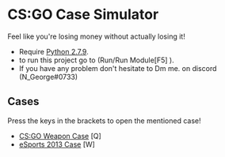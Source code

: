 # CS:GO Case Simulator

Feel like you're losing money without actually losing it!

- Require [Python 2.7.9](https://www.python.org/downloads/windows/).
- to run this project go to (Run/Run Module[F5] ).
- If you have any problem don't hesitate to Dm me. on discord (N_George#0733)


## Cases

Press the keys in the brackets to open the mentioned case!

- [CS:GO Weapon Case](https://csgostash.com/case/1/CS:GO-Weapon-Case) [Q]
- [eSports 2013 Case](https://csgostash.com/case/2/eSports-2013-Case) [W]

